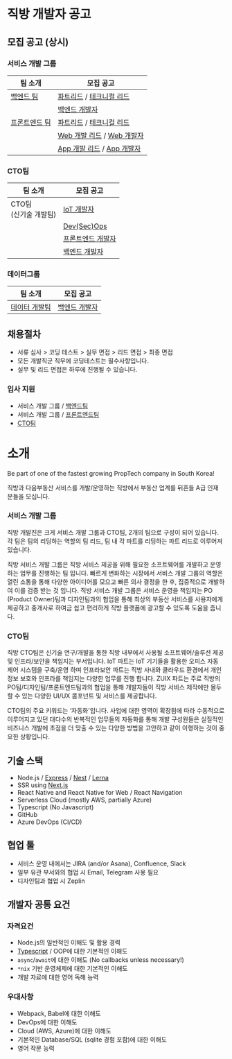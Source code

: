 # 직방 개발자 공고

## 모집 공고 (상시)

### 서비스 개발 그룹

| 팀 소개                             | 모집 공고                                                             |
| ------------- | --------------------------------------------------------------------- |
| [백엔드 팀](./dev-be/README.md)     | [파트리드](./dev-be/lead.md) / [테크니컬 리드](./dev-be/tech-lead.md) |
|                                     | [백엔드 개발자](./dev-be/developer.md)                                |
| [프론트엔드 팀](./dev-fe/README.md) | [파트리드](./dev-fe/lead.md) / [테크니컬 리드](./dev-fe/tech-lead.md) |
|                                      | [Web 개발 리드](./dev-fe/web.md) / [Web 개발자](./dev-fe/web.md)      |
|                                      | [App 개발 리드](./dev-fe/app.md) / [App 개발자](./dev-fe/app.md)      |


### CTO팀

| 팀 소개         | 모집 공고                                        |
| ---------- | ------------------------------------------------- |
| CTO팀<br>(신기술 개발팀) | [IoT 개발자](./cto-iot/iot-developer.md)  |
|            | [Dev(Sec)Ops](./cto-isms/devsecops.md) |
|            | [프론트엔드 개발자](./cto-zuix/frontend-developer.md)        |
|            | [백엔드 개발자](./cto-zuix/backend-developer.md)         |

### 데이터그룹

| 팀 소개         | 모집 공고                                        |
| ---------- | ------------------------------------------------- |
| [데이터 개발팀](./data-dev/README.md) | [백엔드 개발자](./data-dev/backend.md)  |

## 채용절차

- 서류 심사 > 코딩 테스트 > 실무 면접 > 리드 면접 > 최종 면접
- 모든 개발직군 직무에 코딩테스트는 필수사항입니다.
- 실무 및 리드 면접은 하루에 진행될 수 있습니다.

### 입사 지원
- 서비스 개발 그룹 / [백엔드팀](https://forms.gle/ojHDzTfrVeFiQXcKA)
- 서비스 개발 그룹 / [프론트엔드팀](https://forms.gle/eAsfgs6fcSDWuY4R6)
- [CTO팀](https://forms.gle/nTCq9oXdtQ9k5iqq8)


# 소개

Be part of one of the fastest growing PropTech company in South Korea!

직방과 다음부동산 서비스를 개발/운영하는 직방에서 부동산 업계를 뒤흔들 A급 인재 분들을 모십니다.

### 서비스 개발 그룹

직방 개발진은 크게 서비스 개발 그룹과 CTO팀, 2개의 팀으로 구성이 되어 있습니다. 각 팀은 팀의 리딩하는 역할의 팀 리드, 팀 내 각 파트를 리딩하는 파트 리드로 이루어져 있습니다.

직방 서비스 개발 그룹은 직방 서비스 제공을 위해 필요한 소프트웨어를 개발하고 운영하는 업무를 진행하는 팀 입니다. 빠르게 변화하는 시장에서 서비스 개발 그룹의 역할은 열린 소통을 통해 다양한 아이디어를 모으고 빠른 의사 결정을 한 후, 집중적으로 개발하여 이를 검증 받는 것 입니다. 직방 서비스 개발 그룹은 서비스 운영을 책임지는 PO (Product Owner)팀과 디자인팀과의 협업을 통해 최상의 부동산 서비스를 사용자에게 제공하고 중개사로 하여금 쉽고 편리하게 직방 플랫폼에 광고할 수 있도록 도움을 줍니다.

### CTO팀

직방 CTO팀은 신기술 연구/개발을 통한 직방 내부에서 사용될 소프트웨어/솔루션 제공 및 인프라/보안을 책임지는 부서입니다. IoT 파트는 IoT 기기들을 활용한 오피스 자동 제어 시스템을 구축/운영 하며 인프라보안 파트는 직방 사내와 클라우드 환경에서 개인정보 보호와 인프라를 책임지는 다양한 업무를 진행 합니다. ZUIX 파트는 주로 직방의 PO팀/디자인팀/프론트엔드팀과의 협업을 통해 개발자들이 직방 서비스 제작에만 몰두 할 수 있는 다양한 UI/UX 콤포넌트 및 서비스를 제공합니다.

CTO팀의 주요 키워드는 ‘자동화'입니다. 사업에 대한 영역이 확장됨에 따라 수동적으로 이루어지고 있던 대다수의 반복적인 업무들의 자동화를 통해 개발 구성원들은 실질적인 비즈니스 개발에 초점을 더 맞출 수 있는 다양한 방법을 고안하고 같이 이행하는 것이 중요한 상황입니다.

## 기술 스택

* Node.js / [Express](https://expressjs.com/) / [Nest](https://nestjs.com/) / [Lerna](https://github.com/lerna/lerna)
* SSR using [Next.js](https://nextjs.org/)
* React Native and React Native for Web / React Navigation
* Serverless Cloud (mostly AWS, partially Azure)
* Typescript (No Javascript)
* GitHub
* Azure DevOps (CI/CD)

## 협업 툴

* 서비스 운영 내에서는 JIRA (and/or Asana), Confluence, Slack
* 일부 유관 부서와의 협업 시 Email, Telegram 사용 필요
* 디자인팀과 협업 시 Zeplin

## 개발자 공통 요건

### 자격요건

* Node.js의 일반적인 이해도 및 활용 경력
* [Typescript](https://www.typescriptlang.org/) / OOP에 대한 기본적인 이해도
* `async`/`await`에 대한 이해도 (No callbacks unless necessary!)
* `*nix` 기반 운영체제에 대한 기본적인 이해도
* 개발 자료에 대한 영어 독해 능력

### 우대사항

* Webpack, Babel에 대한 이해도
* DevOps에 대한 이해도
* Cloud (AWS, Azure)에 대한 이해도
* 기본적인 Database/SQL (sqlite 경험 포함)에 대한 이해도
* 영어 작문 능력
